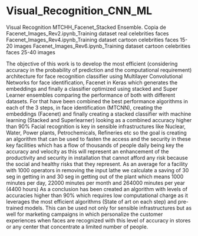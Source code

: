 # Visual_Recognition_CNN_ML
Visual Recognition MTCHH_Facenet_Stacked Ensemble. 
Copia de Facenet_Images_Rev2.ipynb_Training dataset real celebrities faces
Facenet_Images_Rev4.ipynb_Training dataset cartoon celebrities faces 15-20 images
Facenet_Images_Rev6.ipynb_Training dataset cartoon celebrities faces 25-40 images

The objective of this work is to develop the most efficient (considering accuracy in the probability of prediction and the computational requirement) architecture for face recognition classifier using Multilayer Convolutional Networks for face identification, Facenet in Keras which generates the embeddings and finally a classifier optimized using stacked and Super Learner ensembles comparing the performance of both with different datasets.
For that have been combined the best performance algorithms in each of the 3 steps, in face identification (MTCNN), creating the embeddings (Facenet) and finally creating a stacked classifier with machine learning (Stacked and Superlearner) looking as a combined accuracy higher than 90%
Facial recognition is key in sensible infrastructures like Nuclear, Water, Power plants, Petrochemicals, Refineries etc so the goal is creating an algorithm that can be used to fasten the access and the security in these key facilities which has a flow of thousands of people daily being key the accuracy and velocity as this will represent an enhancement of the productivity and security in installation that cannot afford any risk because the social and healthy risks that they represent.
As an average for a facility with 1000 operators in removing the input lathe we calculate a saving of 30 seg in getting in and 30 seg in getting out of the plant which means 1000 minutes per day, 22000 minutes per month and 264000 minutes per year (4400 hours)
As a conclusion has been created an algorithm with levels of accuracies higher than 90% which requires low computational charge as it leverages the most efficient algorithms (State of art on each step) and pre-trained models. This can be used not only for sensible infrastructures but as well for marketing campaigns in which personalize the customer experiences when faces are recognized with this level of accuracy in stores or any center that concentrate a limited number of people.
